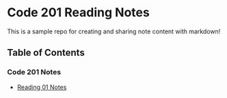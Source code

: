 # Code 201 Reading Notes

This is a sample repo for creating and sharing note content with markdown!

## Table of Contents

### Code 201 Notes

- [Reading 01 Notes](reading-01.md)
